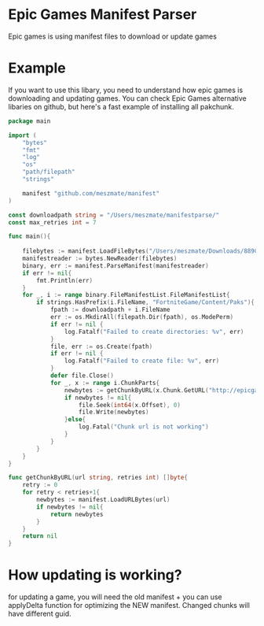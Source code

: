# Epic Games Manifest Parser
Epic games is using manifest files to download or update games 

# Example
If you want to use this libary, you need to understand how epic games is downloading and updating games. You can check Epic Games alternative libaries on github, but here's a fast example of installing all pakchunk.
```go
package main

import (
	"bytes"
	"fmt"
	"log"
	"os"
	"path/filepath"
	"strings"

	manifest "github.com/meszmate/manifest"
)

const downloadpath string = "/Users/meszmate/manifestparse/"
const max_retries int = 7

func main(){
	
	filebytes := manifest.LoadFileBytes("/Users/meszmate/Downloads/889Cfv4W7UAZ6Jn0dUyIuV0kX7gTog.manifest")
	manifestreader := bytes.NewReader(filebytes)
	binary, err := manifest.ParseManifest(manifestreader)
	if err != nil{
		fmt.Println(err)
	}
	for _, i := range binary.FileManifestList.FileManifestList{
		if strings.HasPrefix(i.FileName, "FortniteGame/Content/Paks"){
			fpath := downloadpath + i.FileName
			err := os.MkdirAll(filepath.Dir(fpath), os.ModePerm)
			if err != nil {
				log.Fatalf("Failed to create directories: %v", err)
			}
			file, err := os.Create(fpath)
			if err != nil {
				log.Fatalf("Failed to create file: %v", err)
			}
			defer file.Close()
			for _, x := range i.ChunkParts{
				newbytes := getChunkByURL(x.Chunk.GetURL("http://epicgames-download1.akamaized.net/Builds/Fortnite/CloudDir/ChunksV4"), max_retries)
				if newbytes != nil{
					file.Seek(int64(x.Offset), 0)
					file.Write(newbytes)
				}else{
					log.Fatal("Chunk url is not working")
				}
			}
		}
	}
}

func getChunkByURL(url string, retries int) []byte{
	retry := 0
	for retry < retries+1{
		newbytes := manifest.LoadURLBytes(url)
		if newbytes != nil{
			return newbytes
		}
	}
	return nil
}
```
# How updating is working?
for updating a game, you will need the old manifest + you can use applyDelta function for optimizing the NEW manifest. Changed chunks will have different guid.

